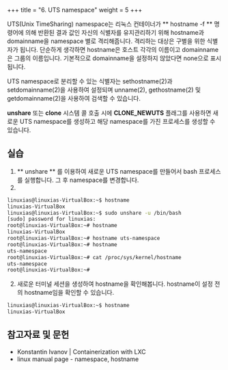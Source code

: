 +++
title = "6. UTS namespace"
weight = 5
+++

UTS(Unix TimeSharing) namespace는 리눅스 컨테이너가 ** hostname -f ** 명령어에 의해 반환된 결과 값인 자신의 식별자를 유지관리하기 위해 hostname과 domainname을 namespace 별로 격리해줍니다. 격리하는 대상은 구별을 위한 식별자가 됩니다. 단순하게 생각하면 hostname은 호스트 각각의 이름이고 domainname은 그룹의 이름입니다. 기본적으로 domainname을 설정하지 않았다면 none으로 표시됩니다.

UTS namespace로 분리할 수 있는 식별자는 sethostname(2)과 setdomainname(2)을 사용하여 설정되며 unname(2), gethostname(2) 및 getdomainname(2)을 사용하여 검색할 수 있습니다.

**unshare** 또는 **clone** 시스템 콜 호출 시에 **CLONE_NEWUTS** 플래그를 사용하면 새로운 UTS namespace를 생성하고 해당 namespace를 가진 프로세스를 생성할 수 있습니다.

## 실습

1. ** unshare ** 를 이용하여 새로운 UTS namespace를 만들어서 bash 프로세스를 실행합니다. 그 후 namespace를 변경합니다.
2. 

```bash
linuxias@linuxias-VirtualBox:~$ hostname
linuxias-VirtualBox
linuxias@linuxias-VirtualBox:~$ sudo unshare -u /bin/bash
[sudo] password for linuxias: 
root@linuxias-VirtualBox:~# hostname
linuxias-VirtualBox
root@linuxias-VirtualBox:~# hostname uts-namespace
root@linuxias-VirtualBox:~# hostname
uts-namespace
root@linuxias-VirtualBox:~# cat /proc/sys/kernel/hostname
uts-namespace
root@linuxias-VirtualBox:~# 
```

2. 새로운 터미널 세션을 생성하여 hostname을 확인해봅니다. hostname이 설정 전의 hostname임을 확인할 수 있습니다.

```bash
linuxias@linuxias-VirtualBox:~$ hostname
linuxias-VirtualBox 
```


## 참고자료 및 문헌
- Konstantin Ivanov | Containerization with LXC
- linux manual page - namespace, hostname
